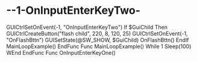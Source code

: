 # --1-OnInputEnterKeyTwo-
GUICtrlSetOnEvent(-1, "OnInputEnterKeyTwo")     If $GuiChild Then         GUICtrlCreateButton("flash child", 220, 8, 120, 25)         GUICtrlSetOnEvent(-1, "OnFlashBttn")         GUISetState(@SW_SHOW, $GuiChild)         OnFlashBttn()     EndIf     MainLoopExample() EndFunc Func MainLoopExample()     While 1         Sleep(100)     WEnd EndFunc Func OnInputEnterKeyOne()
